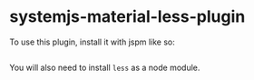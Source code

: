 # systemjs-material-less-plugin

To use this plugin, install it with jspm like so:

```sh

````

You will also need to install `less` as a node module.

```sh

```


